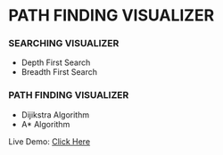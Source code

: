 # PATH FINDING VISUALIZER

### SEARCHING VISUALIZER

- Depth First Search
- Breadth First Search

### PATH FINDING VISUALIZER

- Dijikstra Algorithm
- A* Algorithm


Live Demo: <a href = "https://ppsp15.github.io/PATH-FINDING-VISUALIZER/"> Click Here </a>
